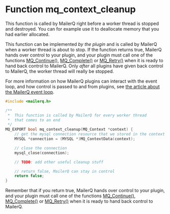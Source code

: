 # Function mq_context_cleanup

This function is called by MailerQ right before a worker thread is stopped and destroyed. You can for example use it to deallocate memory that you had earlier allocated.

This function can be implemented _by the plugin_ and is called by MailerQ when a worker thread is about to stop. If the function returns true, MailerQ hands over control to your plugin, and your plugin must call one of the functions [MQ_Continue()](mq_continue), [MQ_Complete()](mq_complete) or [MQ_Retry()](mq_retry) when it is ready to hand back control to MailerQ. Only _after_ all plugins have given back control to MailerQ, the worker thread will really be stopped.

For more information on how MailerQ plugins can interact with the event loop, and how control is passed to and from plugins, see [the article about the MailerQ event loop](eventloop).

````c
#include <mailerq.h>

/**
 *  This function is called by MailerQ for every worker thread
 *  that comes to an end
 */
MQ_EXPORT bool mq_context_cleanup(MQ_Context *context) {
    // get the mysql connection resource that we stored in the context
    MYSQL *connection = (MYSQL *)MQ_ContextData(context);

    // close the connection
    mysql_close(connection);

    // TODO: add other useful cleanup stuff

    // return false, MailerQ can stay in control
    return false;
}
````

Remember that if you return true, MailerQ hands over control to your plugin, and your plugin must call one of the functions [MQ_Continue()](mq_continue), [MQ_Complete()](mq_complete) or [MQ_Retry()](mq_retry) when it is ready to hand back control to MailerQ.